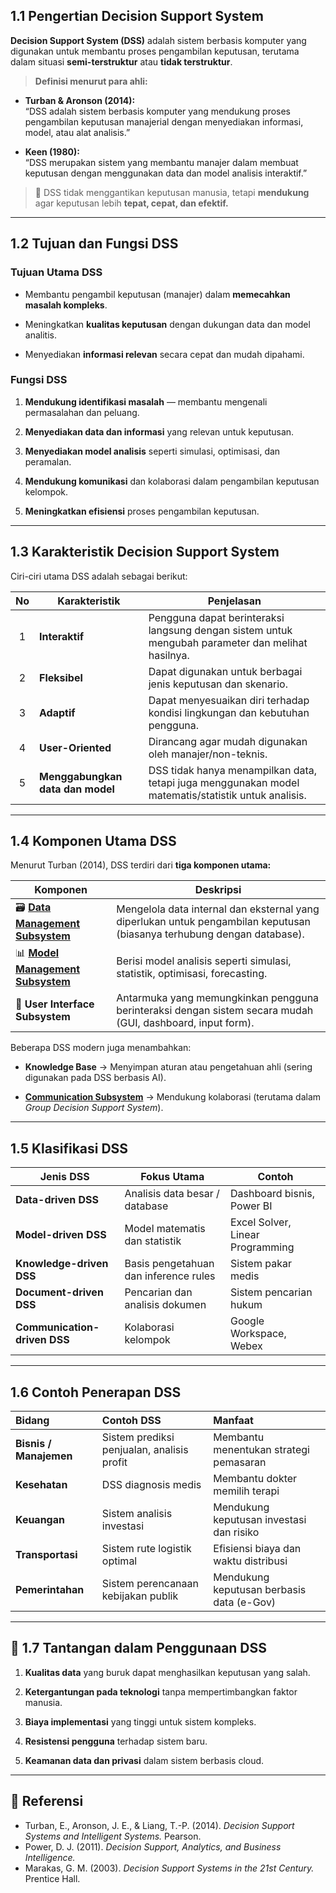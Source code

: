 
## 1.1 Pengertian Decision Support System

**Decision Support System (DSS)** adalah sistem berbasis komputer yang digunakan untuk membantu proses pengambilan keputusan, terutama dalam situasi **semi-terstruktur** atau **tidak terstruktur**.

> **Definisi menurut para ahli:**

- **Turban & Aronson (2014):**  
    “DSS adalah sistem berbasis komputer yang mendukung proses pengambilan keputusan manajerial dengan menyediakan informasi, model, atau alat analisis.”
    
- **Keen (1980):**  
    “DSS merupakan sistem yang membantu manajer dalam membuat keputusan dengan menggunakan data dan model analisis interaktif.”
    

> 📌 DSS tidak menggantikan keputusan manusia, tetapi **mendukung** agar keputusan lebih **tepat, cepat, dan efektif.**

---

## 1.2 Tujuan dan Fungsi DSS

###  Tujuan Utama DSS

- Membantu pengambil keputusan (manajer) dalam **memecahkan masalah kompleks**.
    
- Meningkatkan **kualitas keputusan** dengan dukungan data dan model analitis.
    
- Menyediakan **informasi relevan** secara cepat dan mudah dipahami.
    

###  Fungsi DSS

1. **Mendukung identifikasi masalah** — membantu mengenali permasalahan dan peluang.
    
2. **Menyediakan data dan informasi** yang relevan untuk keputusan.
    
3. **Menyediakan model analisis** seperti simulasi, optimisasi, dan peramalan.
    
4. **Mendukung komunikasi** dan kolaborasi dalam pengambilan keputusan kelompok.
    
5. **Meningkatkan efisiensi** proses pengambilan keputusan.
    

---

##  1.3 Karakteristik Decision Support System

Ciri-ciri utama DSS adalah sebagai berikut:

|No|Karakteristik|Penjelasan|
|:-:|---|---|
|1|**Interaktif**|Pengguna dapat berinteraksi langsung dengan sistem untuk mengubah parameter dan melihat hasilnya.|
|2|**Fleksibel**|Dapat digunakan untuk berbagai jenis keputusan dan skenario.|
|3|**Adaptif**|Dapat menyesuaikan diri terhadap kondisi lingkungan dan kebutuhan pengguna.|
|4|**User-Oriented**|Dirancang agar mudah digunakan oleh manajer/non-teknis.|
|5|**Menggabungkan data dan model**|DSS tidak hanya menampilkan data, tetapi juga menggunakan model matematis/statistik untuk analisis.|

---

## 1.4 Komponen Utama DSS

Menurut Turban (2014), DSS terdiri dari **tiga komponen utama:**

| Komponen                                                           | Deskripsi                                                                                                               |
| ------------------------------------------------------------------ | ----------------------------------------------------------------------------------------------------------------------- |
| 🗃️ [**Data Management Subsystem**](data-management-subsystem.md)  | Mengelola data internal dan eksternal yang diperlukan untuk pengambilan keputusan (biasanya terhubung dengan database). |
| 📊 [**Model Management Subsystem**](model-management-subsystem.md) | Berisi model analisis seperti simulasi, statistik, optimisasi, forecasting.                                             |
| 💬 **User Interface Subsystem**                                    | Antarmuka yang memungkinkan pengguna berinteraksi dengan sistem secara mudah (GUI, dashboard, input form).              |

Beberapa DSS modern juga menambahkan:

- **Knowledge Base** → Menyimpan aturan atau pengetahuan ahli (sering digunakan pada DSS berbasis AI).
    
- [**Communication Subsystem**](communication-subsystem.md) → Mendukung kolaborasi (terutama dalam _Group Decision Support System_).
    

---

## 1.5 Klasifikasi DSS

|Jenis DSS|Fokus Utama|Contoh|
|---|---|---|
|**Data-driven DSS**|Analisis data besar / database|Dashboard bisnis, Power BI|
|**Model-driven DSS**|Model matematis dan statistik|Excel Solver, Linear Programming|
|**Knowledge-driven DSS**|Basis pengetahuan dan inference rules|Sistem pakar medis|
|**Document-driven DSS**|Pencarian dan analisis dokumen|Sistem pencarian hukum|
|**Communication-driven DSS**|Kolaborasi kelompok|Google Workspace, Webex|

---

## 1.6 Contoh Penerapan DSS

|Bidang|Contoh DSS|Manfaat|
|:--|:--|:--|
|**Bisnis / Manajemen**|Sistem prediksi penjualan, analisis profit|Membantu menentukan strategi pemasaran|
|**Kesehatan**|DSS diagnosis medis|Membantu dokter memilih terapi|
|**Keuangan**|Sistem analisis investasi|Mendukung keputusan investasi dan risiko|
|**Transportasi**|Sistem rute logistik optimal|Efisiensi biaya dan waktu distribusi|
|**Pemerintahan**|Sistem perencanaan kebijakan publik|Mendukung keputusan berbasis data (e-Gov)|

---

## 🧭 1.7 Tantangan dalam Penggunaan DSS

1. **Kualitas data** yang buruk dapat menghasilkan keputusan yang salah.
    
2. **Ketergantungan pada teknologi** tanpa mempertimbangkan faktor manusia.
    
3. **Biaya implementasi** yang tinggi untuk sistem kompleks.
    
4. **Resistensi pengguna** terhadap sistem baru.
    
5. **Keamanan data dan privasi** dalam sistem berbasis cloud.
    

---

## 📘 **Referensi**
- Turban, E., Aronson, J. E., & Liang, T.-P. (2014). _Decision Support Systems and Intelligent Systems._ Pearson.    
- Power, D. J. (2011). _Decision Support, Analytics, and Business Intelligence._    
- Marakas, G. M. (2003). _Decision Support Systems in the 21st Century._ Prentice Hall.
    
